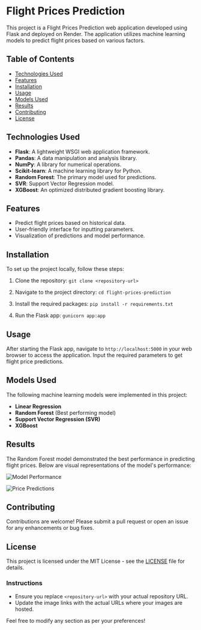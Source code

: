 # Flight Prices Prediction

This project is a Flight Prices Prediction web application developed using Flask and deployed on Render. The application utilizes machine learning models to predict flight prices based on various factors.

## Table of Contents

- [Technologies Used](#technologies-used)
- [Features](#features)
- [Installation](#installation)
- [Usage](#usage)
- [Models Used](#models-used)
- [Results](#results)
- [Contributing](#contributing)
- [License](#license)

## Technologies Used

- **Flask**: A lightweight WSGI web application framework.
- **Pandas**: A data manipulation and analysis library.
- **NumPy**: A library for numerical operations.
- **Scikit-learn**: A machine learning library for Python.
- **Random Forest**: The primary model used for predictions.
- **SVR**: Support Vector Regression model.
- **XGBoost**: An optimized distributed gradient boosting library.

## Features

- Predict flight prices based on historical data.
- User-friendly interface for inputting parameters.
- Visualization of predictions and model performance.

## Installation

To set up the project locally, follow these steps:

1. Clone the repository:
   `git clone <repository-url>`

2. Navigate to the project directory:
   `cd flight-prices-prediction`

3. Install the required packages:
   `pip install -r requirements.txt`

4. Run the Flask app:
   `gunicorn app:app`

## Usage

After starting the Flask app, navigate to `http://localhost:5000` in your web browser to access the application. Input the required parameters to get flight price predictions.

## Models Used

The following machine learning models were implemented in this project:

- **Linear Regression**
- **Random Forest** (Best performing model)
- **Support Vector Regression (SVR)**
- **XGBoost**

## Results

The Random Forest model demonstrated the best performance in predicting flight prices. Below are visual representations of the model's performance:

![Model Performance](https://link-to-your-image-1.com)

![Price Predictions](https://link-to-your-image-2.com)

## Contributing

Contributions are welcome! Please submit a pull request or open an issue for any enhancements or bug fixes.

## License

This project is licensed under the MIT License - see the [LICENSE](LICENSE) file for details.

### Instructions

- Ensure you replace `<repository-url>` with your actual repository URL.
- Update the image links with the actual URLs where your images are hosted.

Feel free to modify any section as per your preferences!
